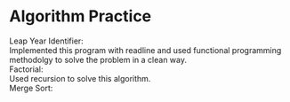 # Algorithm Practice

Leap Year Identifier: <br />
	Implemented this program with readline and used functional programming methodolgy to solve the problem in a clean way. 
<br />
Factorial: <br />
	Used recursion to solve this algorithm.
<br />
Merge Sort:
	